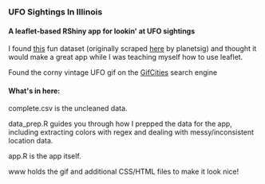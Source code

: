 ### UFO Sightings In Illinois 
#### A leaflet-based RShiny app for lookin' at UFO sightings

I found [this](https://www.kaggle.com/NUFORC/ufo-sightings) fun dataset (originally scraped [here](https://github.com/planetsig/ufo-reports) by planetsig) and thought it would make a great app while I was teaching myself how to use leaflet.

Found the corny vintage UFO gif on the [GifCities](https://gifcities.org/) search engine

#### What's in here:

complete.csv is the uncleaned data.

data_prep.R guides you through how I prepped the data for the app, including extracting colors with regex and dealing with messy/inconsistent location data.

app.R is the app itself.

www holds the gif and additional CSS/HTML files to make it look nice!
